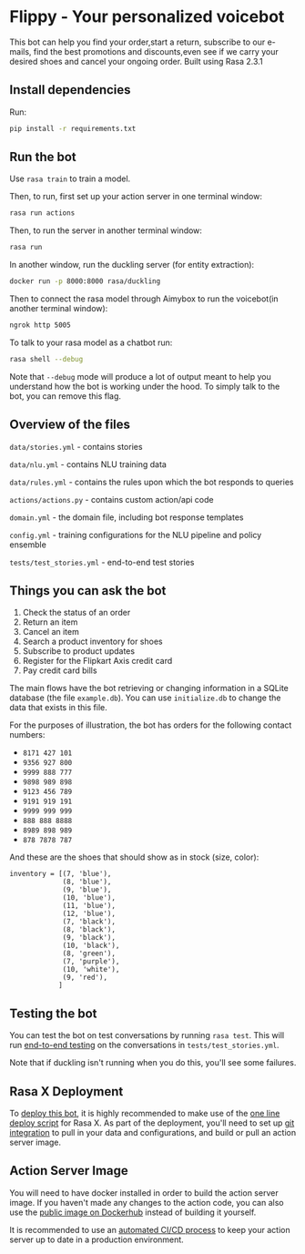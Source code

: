 # Flippy - Your personalized voicebot

This bot can help you find your order,start a return, subscribe to our e-mails, find the best promotions and discounts,even see if we carry your desired shoes and cancel your ongoing order. Built using Rasa 2.3.1

## Install dependencies

Run:
```bash
pip install -r requirements.txt
```

## Run the bot

Use `rasa train` to train a model.

Then, to run, first set up your action server in one terminal window:
```bash
rasa run actions
```
Then, to run the server in another terminal window:
```bash
rasa run
```

In another window, run the duckling server (for entity extraction):
```bash
docker run -p 8000:8000 rasa/duckling
```
Then to connect the rasa model through Aimybox to run the voicebot(in another terminal window):
```bash
ngrok http 5005
```
To talk to your rasa model as a chatbot run:
```bash
rasa shell --debug
```

Note that `--debug` mode will produce a lot of output meant to help you understand how the bot is working
under the hood. To simply talk to the bot, you can remove this flag.


## Overview of the files

`data/stories.yml` - contains stories

`data/nlu.yml` - contains NLU training data


`data/rules.yml` - contains the rules upon which the bot responds to queries

`actions/actions.py` - contains custom action/api code

`domain.yml` - the domain file, including bot response templates

`config.yml` - training configurations for the NLU pipeline and policy ensemble

`tests/test_stories.yml` - end-to-end test stories


## Things you can ask the bot

1. Check the status of an order
2. Return an item
3. Cancel an item
4. Search a product inventory for shoes
5. Subscribe to product updates
6. Register for the Flipkart Axis credit card
7. Pay credit card bills


The main flows have the bot retrieving or changing information in a SQLite database (the file `example.db`). You can use `initialize.db` to change the data that exists in this file.

For the purposes of illustration, the bot has orders for the following contact numbers:

- `8171 427 101`
- `9356 927 800`
- `9999 888 777`
- `9898 989 898`
- `9123 456 789`
- `9191 919 191`
- `9999 999 999`
- `888 888 8888`
- `8989 898 989`
- `878 7878 787`

And these are the shoes that should show as in stock (size, color):

```
inventory = [(7, 'blue'),
             (8, 'blue'),
             (9, 'blue'),
             (10, 'blue'),
             (11, 'blue'),
             (12, 'blue'),
             (7, 'black'),
             (8, 'black'),
             (9, 'black'),
             (10, 'black'),
             (8, 'green'),
             (7, 'purple'),
             (10, 'white'),
             (9, 'red'),
            ]
```

## Testing the bot

You can test the bot on test conversations by running  `rasa test`.
This will run [end-to-end testing](https://rasa.com/docs/rasa/user-guide/testing-your-assistant/#end-to-end-testing) on the conversations in `tests/test_stories.yml`.

Note that if duckling isn't running when you do this, you'll see some failures.

## Rasa X Deployment

To [deploy this bot](https://rasa.com/docs/rasa/user-guide/how-to-deploy/), it is highly recommended to make use of the
[one line deploy script](https://rasa.com/docs/rasa-x/installation-and-setup/one-line-deploy-script/) for Rasa X. As part of the deployment, you'll need to set up [git integration](https://rasa.com/docs/rasa-x/installation-and-setup/integrated-version-control/#connect-your-rasa-x-server-to-a-git-repository) to pull in your data and
configurations, and build or pull an action server image.


## Action Server Image

You will need to have docker installed in order to build the action server image. If you haven't made any changes to the action code, you can also use
the [public image on Dockerhub](https://hub.docker.com/repository/docker/cdesmar/retail-demo) instead of building it yourself.

It is recommended to use an [automated CI/CD process](https://rasa.com/docs/rasa/user-guide/setting-up-ci-cd) to keep your action server up to date in a production environment.



